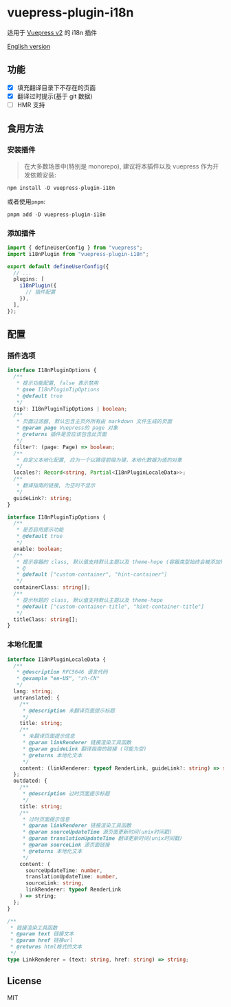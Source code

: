 # vuepress-plugin-i18n

适用于 [Vuepress v2](https://github.com/vuepress/vuepress-next) 的 i18n 插件

[English version](./README.md)

## 功能

- [x] 填充翻译目录下不存在的页面
- [x] 翻译过时提示(基于 git 数据)
- [ ] HMR 支持

## 食用方法

### 安装插件

> 在大多数场景中(特别是 monorepo), 建议将本插件以及 vuepress 作为开发依赖安装:

```shell
npm install -D vuepress-plugin-i18n
```

或者使用`pnpm`:

```shell
pnpm add -D vuepress-plugin-i18n
```

### 添加插件

```ts
import { defineUserConfig } from "vuepress";
import i18nPlugin from "vuepress-plugin-i18n";

export default defineUserConfig({
  // ...
  plugins: [
    i18nPlugin({
      // 插件配置
    }),
  ],
});
```

## 配置

### 插件选项

```ts
interface I18nPluginOptions {
  /**
   * 提示功能配置, false 表示禁用
   * @see I18nPluginTipOptions
   * @default true
   */
  tip?: I18nPluginTipOptions | boolean;
  /**
   * 页面过滤器, 默认包含主页外所有由 markdown 文件生成的页面
   * @param page Vuepress的 page 对象
   * @returns 插件是否应该包含此页面
   */
  filter?: (page: Page) => boolean;
  /**
   * 自定义本地化配置, 应为一个以路径前缀为键，本地化数据为值的对象
   */
  locales?: Record<string, Partial<I18nPluginLocaleData>>;
  /**
   * 翻译指南的链接, 为空时不显示
   */
  guideLink?: string;
}

interface I18nPluginTipOptions {
  /**
   * 是否启用提示功能
   * @default true
   */
  enable: boolean;
  /**
   * 提示容器的 class, 默认值支持默认主题以及 theme-hope (容器类型始终会被添加)
   * @
   * @default ["custom-container", "hint-container"]
   */
  containerClass: string[];
  /**
   * 提示标题的 class, 默认值支持默认主题以及 theme-hope
   * @default ["custom-container-title", "hint-container-title"]
   */
  titleClass: string[];
}
```

### 本地化配置

```ts
interface I18nPluginLocaleData {
  /**
   * @description RFC5646 语言代码
   * @example "en-US", "zh-CN"
   */
  lang: string;
  untranslated: {
    /**
     * @description 未翻译页面提示标题
     */
    title: string;
    /**
     * 未翻译页面提示信息
     * @param linkRenderer 链接渲染工具函数
     * @param guideLink 翻译指南的链接 (可能为空)
     * @returns 本地化文本
     */
    content: (linkRenderer: typeof RenderLink, guideLink?: string) => string;
  };
  outdated: {
    /**
     * @description 过时页面提示标题
     */
    title: string;
    /**
     * 过时页面提示信息
     * @param linkRenderer 链接渲染工具函数
     * @param sourceUpdateTime 源页面更新时间(unix时间戳)
     * @param translationUpdateTime 翻译更新时间(unix时间戳)
     * @param sourceLink 源页面链接
     * @returns 本地化文本
     */
    content: (
      sourceUpdateTime: number,
      translationUpdateTime: number,
      sourceLink: string,
      linkRenderer: typeof RenderLink
    ) => string;
  };
}

/**
 * 链接渲染工具函数
 * @param text 链接文本
 * @param href 链接url
 * @returns html格式的文本
 */
type LinkRenderer = (text: string, href: string) => string;
```

## License

MIT
